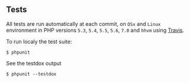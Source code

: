 
## Tests

All tests are run automatically at each commit, on ``OSx`` and ``Linux`` environment in PHP versions ``5.3``, ``5.4``, ``5.5``, ``5.6``, ``7.0`` and ``hhvm`` using  [Travis](http://travis-ci.org/gpupo/similarity).


To run localy the test suite:

    $ phpunit

See the testdox output

    $ phpunit --testdox
